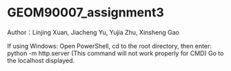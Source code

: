 # GEOM90007_assignment3
Author：Linjing Xuan, Jiacheng Yu, Yujia Zhu, Xinsheng Gao

If using Windows:
Open PowerShell, cd to the root directory, then enter:
python -m http.server
(This command will not work properly for CMD)
Go to the localhost displayed.
